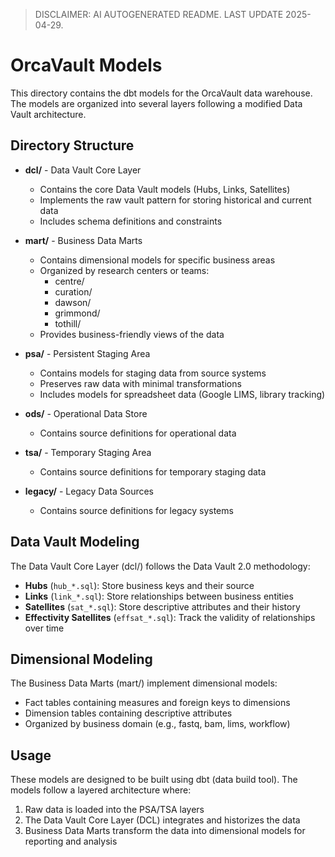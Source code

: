 > DISCLAIMER: AI AUTOGENERATED README. LAST UPDATE 2025-04-29.

# OrcaVault Models

This directory contains the dbt models for the OrcaVault data warehouse. The models are organized into several layers following a modified Data Vault architecture.

## Directory Structure

- **dcl/** - Data Vault Core Layer
  - Contains the core Data Vault models (Hubs, Links, Satellites)
  - Implements the raw vault pattern for storing historical and current data
  - Includes schema definitions and constraints

- **mart/** - Business Data Marts
  - Contains dimensional models for specific business areas
  - Organized by research centers or teams:
    - centre/
    - curation/
    - dawson/
    - grimmond/
    - tothill/
  - Provides business-friendly views of the data

- **psa/** - Persistent Staging Area
  - Contains models for staging data from source systems
  - Preserves raw data with minimal transformations
  - Includes models for spreadsheet data (Google LIMS, library tracking)

- **ods/** - Operational Data Store
  - Contains source definitions for operational data

- **tsa/** - Temporary Staging Area
  - Contains source definitions for temporary staging data

- **legacy/** - Legacy Data Sources
  - Contains source definitions for legacy systems

## Data Vault Modeling

The Data Vault Core Layer (dcl/) follows the Data Vault 2.0 methodology:

- **Hubs** (`hub_*.sql`): Store business keys and their source
- **Links** (`link_*.sql`): Store relationships between business entities
- **Satellites** (`sat_*.sql`): Store descriptive attributes and their history
- **Effectivity Satellites** (`effsat_*.sql`): Track the validity of relationships over time

## Dimensional Modeling

The Business Data Marts (mart/) implement dimensional models:

- Fact tables containing measures and foreign keys to dimensions
- Dimension tables containing descriptive attributes
- Organized by business domain (e.g., fastq, bam, lims, workflow)

## Usage

These models are designed to be built using dbt (data build tool). The models follow a layered architecture where:

1. Raw data is loaded into the PSA/TSA layers
2. The Data Vault Core Layer (DCL) integrates and historizes the data
3. Business Data Marts transform the data into dimensional models for reporting and analysis